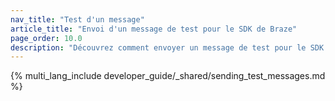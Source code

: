 ```yaml
---
nav_title: "Test d'un message" 
article_title: "Envoi d'un message de test pour le SDK de Braze"
page_order: 10.0
description: "Découvrez comment envoyer un message de test pour le SDK de Braze."
---
```


{% multi_lang_include developer_guide/_shared/sending_test_messages.md %}
